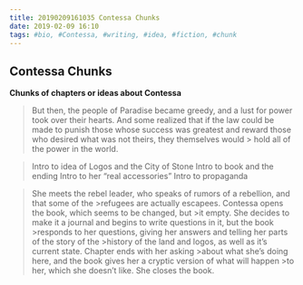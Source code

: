 ```yaml
---
title: 20190209161035 Contessa Chunks
date: 2019-02-09 16:10
tags: #bio, #Contessa, #writing, #idea, #fiction, #chunk
---
```

## Contessa Chunks

**Chunks of chapters or ideas about Contessa**

> But then, the people of Paradise became greedy, and a lust for power took over their 
> hearts. And some realized that if the law could be made to punish those whose success 
> was greatest and reward those who desired what was not theirs, they themselves would   > hold all of the power in the world.

> Intro to idea of Logos and the City of Stone
> Intro to book and the ending
> Intro to her “real accessories”
> Intro to propaganda

>She meets the rebel leader, who speaks of rumors of a rebellion, and that some of the      >refugees are actually escapees. Contessa opens the book, which seems to be changed, but >it empty. She decides to make it a journal and begins to write questions in it, but the book >responds to her questions, giving her answers and telling her parts of the story of the  >history of the land and logos, as well as it’s current state. Chapter ends with her asking >about what she’s doing here, and the book gives her a cryptic version of what will happen >to her, which she doesn’t like. She closes the book.

